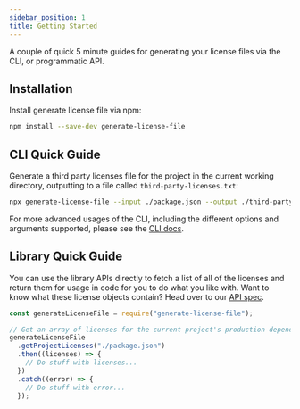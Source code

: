```yaml
---
sidebar_position: 1
title: Getting Started
---
```


A couple of quick 5 minute guides for generating your license files via the CLI, or programmatic API.

## Installation

Install generate license file via npm:

```sh
npm install --save-dev generate-license-file
```

## CLI Quick Guide

Generate a third party licenses file for the project in the current working directory, outputting to a file called `third-party-licenses.txt`:

```bash
npx generate-license-file --input ./package.json --output ./third-party-licenses.txt
```

For more advanced usages of the CLI, including the different options and arguments supported, please see the [CLI docs](../cli).

## Library Quick Guide

You can use the library APIs directly to fetch a list of all of the licenses and return them for usage in code for you to do what you like with. Want to know what these license objects contain? Head over to our [API spec](../library/api).

```js
const generateLicenseFile = require("generate-license-file");

// Get an array of licenses for the current project's production dependencies.
generateLicenseFile
  .getProjectLicenses("./package.json")
  .then((licenses) => {
    // Do stuff with licenses...
  })
  .catch((error) => {
    // Do stuff with error...
  });
```

